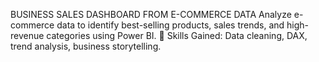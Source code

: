 BUSINESS SALES DASHBOARD FROM 
E-COMMERCE DATA
Analyze e-commerce data to identify best-selling products, sales trends,
 and high-revenue categories using Power BI.
 🔹
 Skills Gained: Data cleaning, DAX, trend analysis, business storytelling.
